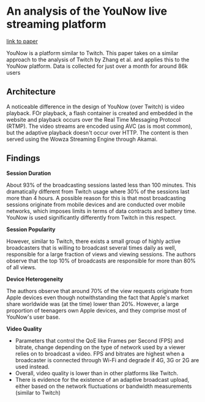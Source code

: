 # An analysis of the YouNow live streaming platform

[link to paper](https://ieeexplore.ieee.org/document/7365913)

YouNow is a platform similar to Twitch. This paper takes on a similar approach to the analysis of Twitch by Zhang et al. and applies this to the YouNow platform. Data is collected for just over a month for around 86k users

## Architecture

A noticeable difference in the design of YouNow (over Twitch) is video playback. FOr playback, a flash container is created and embedded in the website and playback occurs over the Real Time Messaging Protocol (RTMP). The video streams are encoded using AVC (as is most common), but the adaptive playback doesn't occur over HTTP. The content is then served using the Wowza Streaming Engine through Akamai.

## Findings

**Session Duration**

About 93% of the broadcasting sessions lasted less than 100 minutes. This dramatically different from Twitch usage where 30% of the sessions last more than 4 hours. A possible reason for this is that most broadcasting sessions originate from mobile devices and are conducted over mobile networks, which imposes limits in terms of data contracts and battery time. YouNow is used significantly differently from Twitch in this respect.

**Session Popularity**

However, similar to Twitch, there exists a small group of highly active broadcasters that is willing to broadcast several times daily as well, responsible for a large fraction of views and viewing sessions. The authors observe that the top 10% of broadcasts are responsible for more than 80% of all views.

**Device Heterogeneity**

The authors observe that around 70% of the view requests originate from Apple devices even though notwithstanding the fact that Apple's market share worldwide was (at the time) lower than 20%. However, a large proportion of teenagers own Apple devices, and they comprise most of YouNow's user base.

**Video Quality**

- Parameters that control the QoE like Frames per Second (FPS) and bitrate, change depending on the type of network used by a  viewer relies on to broadcast a video. FPS and bitrates are highest when a broadcaster is connected through Wi-Fi and degrade if 4G, 3G or 2G are used instead.
- Overall, video quality is lower than in other platforms like Twitch.
- There is evidence for the existence of an adaptive broadcast upload, either based on the network fluctuations or bandwidth measurements (similar to Twitch)

